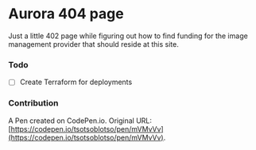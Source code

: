# Aurora 404 page

Just a little 402 page while figuring out how to find funding for the image management provider that should reside at this site.

### Todo
- [ ] Create Terraform for deployments

### Contribution
A Pen created on CodePen.io. Original URL: [https://codepen.io/tsotsoblotso/pen/mVMvVv](https://codepen.io/tsotsoblotso/pen/mVMvVv).

